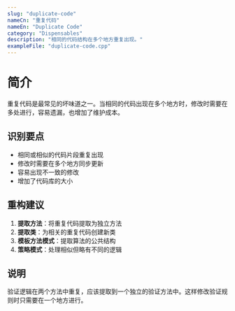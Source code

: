 ```yaml
---
slug: "duplicate-code"
nameCn: "重复代码"
nameEn: "Duplicate Code"
category: "Dispensables"
description: "相同的代码结构在多个地方重复出现。"
exampleFile: "duplicate-code.cpp"
---
```


# 简介

重复代码是最常见的坏味道之一。当相同的代码出现在多个地方时，修改时需要在多处进行，容易遗漏，也增加了维护成本。

## 识别要点

- 相同或相似的代码片段重复出现
- 修改时需要在多个地方同步更新
- 容易出现不一致的修改
- 增加了代码库的大小

## 重构建议

1. **提取方法**：将重复代码提取为独立方法
2. **提取类**：为相关的重复代码创建新类
3. **模板方法模式**：提取算法的公共结构
4. **策略模式**：处理相似但略有不同的逻辑

## 说明

验证逻辑在两个方法中重复，应该提取到一个独立的验证方法中。这样修改验证规则时只需要在一个地方进行。
